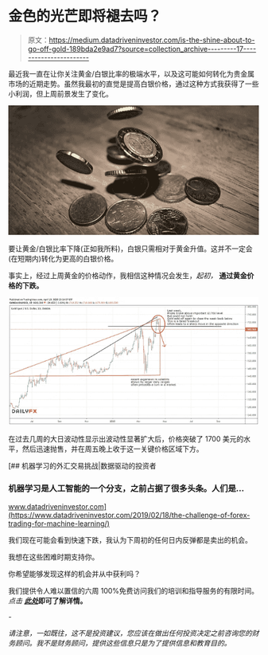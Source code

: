 # 金色的光芒即将褪去吗？

> 原文：<https://medium.datadriveninvestor.com/is-the-shine-about-to-go-off-gold-189bda2e9ad7?source=collection_archive---------17----------------------->

最近我一直在让你关注黄金/白银比率的极端水平，以及这可能如何转化为贵金属市场的近期走势。虽然我最初的直觉是提高白银价格，通过这种方式我获得了一些小利润，但上周前景发生了变化。

![](img/bfb1f1ff446ac01657b36364d85b7af4.png)

要让黄金/白银比率下降(正如我所料)，白银只需相对于黄金升值。这并不一定会(在短期内)转化为更高的白银价格。

事实上，经过上周黄金的价格动作，我相信这种情况会发生，*起初，* **通过黄金价格的下跌。**

![](img/411844bb90ba8149b3273324c11e5a27.png)

在过去几周的大日波动性显示出波动性显著扩大后，价格突破了 1700 美元的水平，然后迅速抛售，并在周五晚上收于这一关键价格区域下方。

[](https://www.datadriveninvestor.com/2019/02/18/the-challenge-of-forex-trading-for-machine-learning/) [## 机器学习的外汇交易挑战|数据驱动的投资者

### 机器学习是人工智能的一个分支，之前占据了很多头条。人们是…

www.datadriveninvestor.com](https://www.datadriveninvestor.com/2019/02/18/the-challenge-of-forex-trading-for-machine-learning/) 

我们现在可能会看到快速下跌，我认为下周初的任何日内反弹都是卖出的机会。

我想在这些困难时期支持你。

你希望能够发现这样的机会并从中获利吗？

我们提供令人难以置信的六周 100%免费访问我们的培训和指导服务的有限时间。*点击* [***此处***](https://go.mangrovetrading.com/corona)**即可了解详情。**

*-*

*请注意，一如既往，这不是投资建议，您应该在做出任何投资决定之前咨询您的财务顾问。我不是财务顾问，提供这些信息只是为了提供信息和教育目的。*
